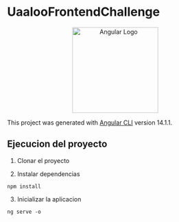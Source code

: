 # UaalooFrontendChallenge
<p align="center">
  <a href="http://nestjs.com/" target="blank">
  <img src="https://upload.wikimedia.org/wikipedia/commons/c/cf/Angular_full_color_logo.svg" 
        width="200" alt="Angular Logo" /></a>
</p>

This project was generated with [Angular CLI](https://github.com/angular/angular-cli) version 14.1.1.

## Ejecucion del proyecto

1. Clonar el proyecto

2. Instalar dependencias
```
npm install
```

3. Inicializar la aplicacion
```
ng serve -o
```
